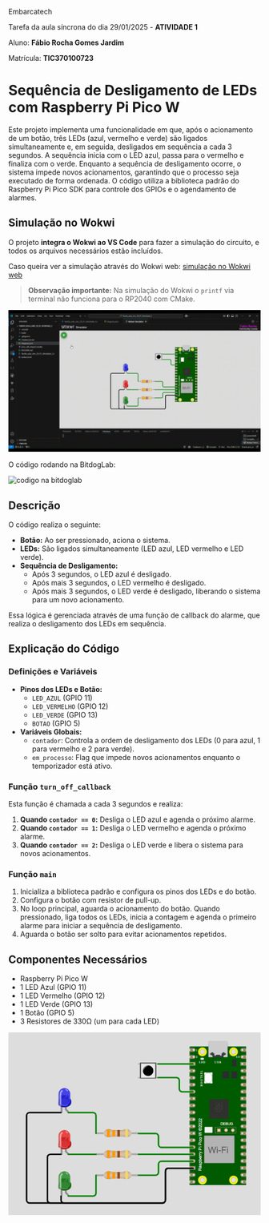 Embarcatech

Tarefa da aula síncrona do dia 29/01/2025 - **ATIVIDADE 1**

Aluno: **Fábio Rocha Gomes Jardim**

Matrícula: **TIC370100723**

# Sequência de Desligamento de LEDs com Raspberry Pi Pico W

Este projeto implementa uma funcionalidade em que, após o acionamento de um botão, três LEDs (azul, vermelho e verde) são ligados simultaneamente e, em seguida, desligados em sequência a cada 3 segundos. A sequência inicia com o LED azul, passa para o vermelho e finaliza com o verde. Enquanto a sequência de desligamento ocorre, o sistema impede novos acionamentos, garantindo que o processo seja executado de forma ordenada. O código utiliza a biblioteca padrão do Raspberry Pi Pico SDK para controle dos GPIOs e o agendamento de alarmes.

## Simulação no Wokwi

O projeto **integra o Wokwi ao VS Code** para fazer a simulação do circuito, e todos os arquivos necessários estão incluídos.

Caso queira ver a simulação através do Wokwi web: [simulação no Wokwi web](https://wokwi.com/projects/421922658945214465)

> **Observação importante:** Na simulação do Wokwi o `printf` via terminal não funciona para o RP2040 com CMake.

![Simulação no VS Code](https://github.com/fabiorgj/Tarefa_aula_sinc_29_01_Atividade_2/blob/main/SIMULA%C3%87%C3%83O%20WOKWI.gif)   

O código rodando na BitdogLab:    

![codigo na bitdoglab](https://github.com/fabiorgj/Tarefa_aula_sinc_29_01_Atividade_2/blob/main/bitdoglab-atv2.gif)   

## Descrição

O código realiza o seguinte:
- **Botão:** Ao ser pressionado, aciona o sistema.
- **LEDs:** São ligados simultaneamente (LED azul, LED vermelho e LED verde).
- **Sequência de Desligamento:** 
  - Após 3 segundos, o LED azul é desligado.
  - Após mais 3 segundos, o LED vermelho é desligado.
  - Após mais 3 segundos, o LED verde é desligado, liberando o sistema para um novo acionamento.

Essa lógica é gerenciada através de uma função de callback do alarme, que realiza o desligamento dos LEDs em sequência.

## Explicação do Código

### Definições e Variáveis
- **Pinos dos LEDs e Botão:**
  - `LED_AZUL` (GPIO 11)
  - `LED_VERMELHO` (GPIO 12)
  - `LED_VERDE` (GPIO 13)
  - `BOTAO` (GPIO 5)
- **Variáveis Globais:**
  - `contador`: Controla a ordem de desligamento dos LEDs (0 para azul, 1 para vermelho e 2 para verde).
  - `em_processo`: Flag que impede novos acionamentos enquanto o temporizador está ativo.

### Função `turn_off_callback`
Esta função é chamada a cada 3 segundos e realiza:
1. **Quando `contador == 0`:** Desliga o LED azul e agenda o próximo alarme.
2. **Quando `contador == 1`:** Desliga o LED vermelho e agenda o próximo alarme.
3. **Quando `contador == 2`:** Desliga o LED verde e libera o sistema para novos acionamentos.

### Função `main`
1. Inicializa a biblioteca padrão e configura os pinos dos LEDs e do botão.
2. Configura o botão com resistor de pull-up.
3. No loop principal, aguarda o acionamento do botão. Quando pressionado, liga todos os LEDs, inicia a contagem e agenda o primeiro alarme para iniciar a sequência de desligamento.
4. Aguarda o botão ser solto para evitar acionamentos repetidos.

## Componentes Necessários
- Raspberry Pi Pico W
- 1 LED Azul (GPIO 11)
- 1 LED Vermelho (GPIO 12)
- 1 LED Verde (GPIO 13)
- 1 Botão (GPIO 5)
- 3 Resistores de 330Ω (um para cada LED)

![Diagrama do Circuito no Wokwi](https://github.com/fabiorgj/Tarefa_aula_sinc_29_01_Atividade_2/blob/main/diagrama%20wokwi.png)

